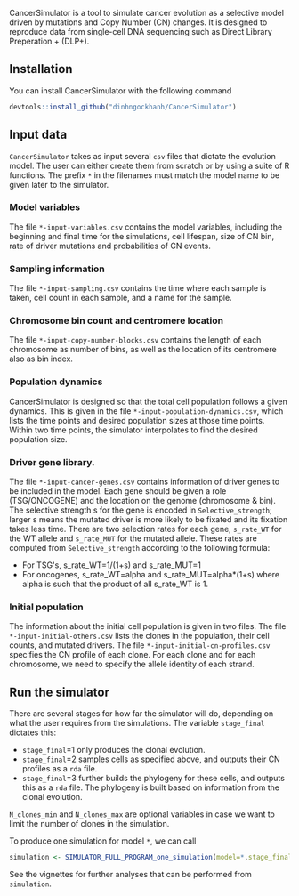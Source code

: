 CancerSimulator is a tool to simulate cancer evolution as a selective model driven by mutations and Copy Number (CN) changes. It is designed to reproduce data from single-cell DNA sequencing such as Direct Library Preperation + (DLP+).

## Installation

You can install CancerSimulator with the following command

``` r
devtools::install_github("dinhngockhanh/CancerSimulator")
```

## Input data

`CancerSimulator` takes as input several `csv` files that dictate the evolution model. The user can either create them from scratch or by using a suite of R functions. The prefix `*` in the filenames must match the model name to be given later to the simulator.

### Model variables

The file `*-input-variables.csv` contains the model variables, including the beginning and final time for the simulations, cell lifespan, size of CN bin, rate of driver mutations and probabilities of CN events.

### Sampling information

The file `*-input-sampling.csv` contains the time where each sample is taken, cell count in each sample, and a name for the sample.

### Chromosome bin count and centromere location

The file `*-input-copy-number-blocks.csv` contains the length of each chromosome as number of bins, as well as the location of its centromere also as bin index.

### Population dynamics

CancerSimulator is designed so that the total cell population follows a given dynamics. This is given in the file `*-input-population-dynamics.csv`, which lists the time points and desired population sizes at those time points. Within two time points, the simulator interpolates to find the desired population size.

### Driver gene library.

The file `*-input-cancer-genes.csv` contains information of driver genes to be included in the model. Each gene should be given a role (TSG/ONCOGENE) and the location on the genome (chromosome & bin). The selective strength s for the gene is encoded in `Selective_strength`; larger s means the mutated driver is more likely to be fixated and its fixation takes less time. There are two selection rates for each gene, `s_rate_WT` for the WT allele and `s_rate_MUT` for the mutated allele. These rates are computed from `Selective_strength` according to the following formula:
- For TSG's, s_rate_WT=1/(1+s) and s_rate_MUT=1
- For oncogenes, s_rate_WT=alpha and s_rate_MUT=alpha*(1+s)
where alpha is such that the product of all s_rate_WT is 1.

### Initial population

The information about the initial cell population is given in two files. The file `*-input-initial-others.csv` lists the clones in the population, their cell counts, and mutated drivers. The file `*-input-initial-cn-profiles.csv` specifies the CN profile of each clone. For each clone and for each chromosome, we need to specify the allele identity of each strand.

## Run the simulator

There are several stages for how far the simulator will do, depending on what the user requires from the simulations. The variable `stage_final` dictates this:
- `stage_final`=1 only produces the clonal evolution.
- `stage_final`=2 samples cells as specified above, and outputs their CN profiles as a `rda` file.
- `stage_final`=3 further builds the phylogeny for these cells, and outputs this as a `rda` file. The phylogeny is built based on information from the clonal evolution.

`N_clones_min` and `N_clones_max` are optional variables in case we want to limit the number of clones in the simulation.

To produce one simulation for model `*`, we can call
```r
simulation <- SIMULATOR_FULL_PROGRAM_one_simulation(model=*,stage_final=stage_final,N_clones_min=N_clones_min,N_clones_max=N_clones_max)
```

See the vignettes for further analyses that can be performed from `simulation`.
